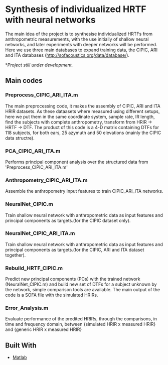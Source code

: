 # Synthesis of individualized HRTF with neural networks
The main idea of the project is to synthesise individualized HRTFs from anthropometric measurements, with the use initially of shallow neural networks, and later experiments with deeper networks will be performed.
Here we use three main databases to expand training data, the CIPIC, ARI and ITA databases (http://sofacoustics.org/data/database/).

*_Project still under development._


  ## Main codes 
### Preprocess_CIPIC_ARI_ITA.m   
The main preprocessing code, it makes the assembly of CIPIC, ARI and ITA HRIR datasets. As these dataasets where measured using different setups, here we put them in the same coordinate system, sample rate, IR length, find the subjects with complete anthropometry,
transform from HRIR -> HRTF -> DTF. The product of this code is a 4-D matrix containing DTFs for 118 subjects, for both ears, 25 azymuth and 50 elevations (mainly the CIPIC data structre).
                                                  
### PCA_CIPIC_ARI_ITA.m   
Performs principal component analysis over the structured data from 'Preprocess_CIPIC_ARI_ITA.m'
   
### Anthropometry_CIPIC_ARI_ITA.m  
Assemble the anthropometry input features to train CIPIC_ARI_ITA networks.

### NeuralNet_CIPIC.m    
Train shallow neural network with anthropometric data as input features and principal components as targets.(for the CIPIC dataset only).
 
### NeuralNet_CIPIC_ARI_ITA.m     
Train shallow neural network with anthropometric data as input features and principal components as targets.(for the CIPIC, ARI and ITA dataset together).

### Rebuild_HRTF_CIPIC.m
Predict new principal components (PCs) with the trained network (NeuralNet_CIPIC.m) and build new set of DTFs for a subject unknown by the network, simple comparison tools are available. The main output of the code is a SOFA file with the simulated HRIRs. 

### Error_Analysis.m
Evaluate performance of the predited HRIRs, through the comparisons, in time and frequency domain, between {simulated HRIR x measured HRIR} and {generic HRIR x measured HRIR}



  ## Built With
  * [Matlab](https://www.mathworks.com/products/matlab.html)

